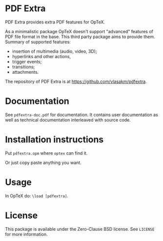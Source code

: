 # PDF Extra

PDF Extra provides extra PDF features for OpTeX.

As a minimalistic package OpTeX doesn't support "advanced" features of PDF file
format in the base. This third party package aims to provide them. Summary of
supported features:

 - insertion of multimedia (audio, video, 3D);
 - hyperlinks and other actions,
 - trigger events;
 - transitions;
 - attachments.

The repository of PDF Extra is at https://github.com/vlasakm/pdfextra.

# Documentation

See `pdfextra-doc.pdf` for documentation. It contains user documentation as
well as technical documentation interleaved with source code.

# Installation instructions

Put `pdfextra.opm` where `optex` can find it.

Or just copy paste anything you want.

# Usage

In OpTeX do: `\load [pdfextra]`.

# License

This package is available under the Zero-Clause BSD license. See `LICENSE` for
more information.
